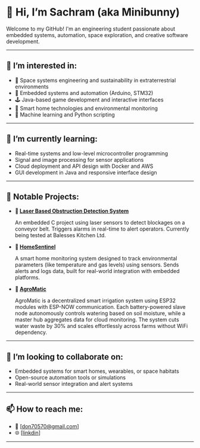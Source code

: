 # 👋 Hi, I’m Sachram (aka Minibunny)

Welcome to my GitHub! I'm an engineering student passionate about embedded systems, automation, space exploration, and creative software development.

---

## 👀 I’m interested in:
- 🚀 Space systems engineering and sustainability in extraterrestrial environments  
- 🤖 Embedded systems and automation (Arduino, STM32)  
- 🕹️ Java-based game development and interactive interfaces  
- 🌿 Smart home technologies and environmental monitoring  
- 🧠 Machine learning and Python scripting  

---

## 🌱 I’m currently learning:
- Real-time systems and low-level microcontroller programming  
- Signal and image processing for sensor applications  
- Cloud deployment and API design with Docker and AWS  
- GUI development in Java and responsive interface design  

---

## 💼 Notable Projects:

- **🚨 [Laser Based Obstruction Detection System](https://github.com/Minibunny14/Laser-Based-Obstruction-Detection-System)**
  
  An embedded C project using laser sensors to detect blockages on a conveyor belt. Triggers alarms in real-time to alert operators. Currently being tested at Balesses Kitchen Ltd.

- **🏡 [HomeSentinel](https://github.com/Minibunny14/HomeSentinel)**
  
  A smart home monitoring system designed to track environmental parameters (like temperature and gas levels) using sensors. Sends alerts and logs data, built for real-world integration with embedded platforms.

- **🌱 [AgroMatic](https://github.com/Minibunny14/Agro_Matic)**
  
  AgroMatic is a decentralized smart irrigation system using ESP32 modules with ESP-NOW communication. Each battery-powered slave node autonomously controls watering based on soil moisture, while a master hub aggregates data for cloud monitoring. The system cuts water waste by 30% and scales effortlessly across farms without WiFi dependency.

---

## 💞️ I’m looking to collaborate on:
- Embedded systems for smart homes, wearables, or space habitats  
- Open-source automation tools or simulations  
- Real-world sensor integration and alert systems  

---

## 📫 How to reach me:
- 📧 [don70570@gmail.com]
- 🌐 [[linkdin](https://www.linkedin.com/in/sachram-singh-0419a728a/)]

---

<!---
Minibunny14/Minibunny14 is a ✨ special ✨ repository because its `README.md` (this file) appears on your GitHub profile.
You can click the Preview link to take a look at your changes.
--->
